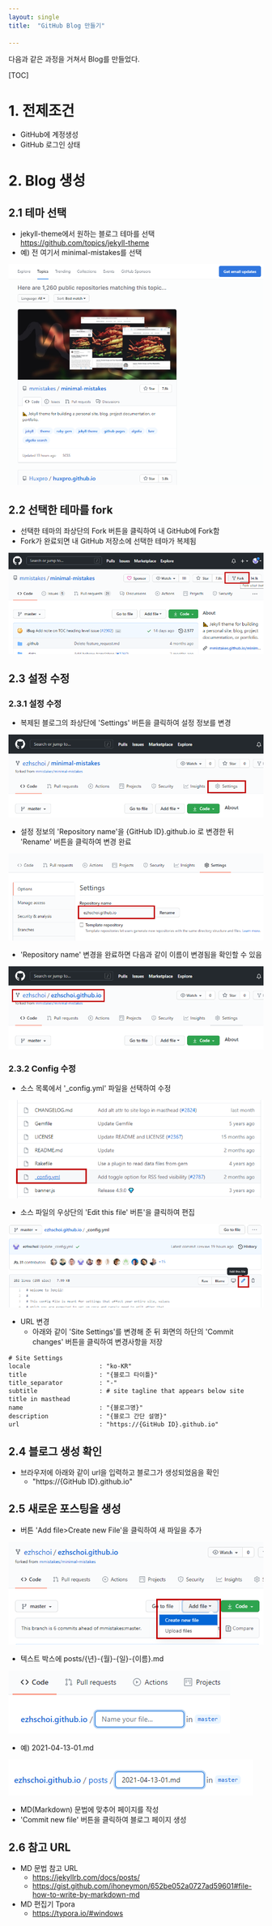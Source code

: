 ```yaml
---
layout: single
title:  "GitHub Blog 만들기"

---
```


다음과 같은 과정을 거쳐서 Blog를 만들었다.



[TOC]



# 1. 전제조건

* GitHub에 계정생성
* GitHub 로그인 상태



# 2. Blog 생성

## 2.1 테마 선택

- jekyll-theme에서 원하는 블로그 테마를 선택
  https://github.com/topics/jekyll-theme 
- 예) 전 여기서 minimal-mistakes를 선택

![image-20210412170601959](../images\2021-04-13\image-20210412170601959.png)



## 2.2 선택한 테마를 fork

- 선택한 테마의 좌상단의 Fork 버튼을 클릭하여 내 GitHub에 Fork함
- Fork가 완료되면 내 GitHub 저장소에 선택한 테마가 복제됨

![image-20210412170932475](../images\2021-04-13\image-20210412170932475.png)



## 2.3 설정 수정

### 2.3.1 설정 수정

* 복제된 블로그의 좌상단에 'Settings' 버튼을 클릭하여 설정 정보를 변경

![image-20210413110436828](../images\2021-04-13\image-20210413110436828.png)

* 설정 정보의 'Repository name'을 {GitHub ID}.github.io 로 변경한 뒤 'Rename' 버튼을 클릭하여 변경 완료

![image-20210413110452231](../images\2021-04-13\image-20210413110452231.png)

* 'Repository name' 변경을 완료하면 다음과 같이 이름이 변경됨을 확인할 수 있음

![image-20210413110910899](../images\2021-04-13\image-20210413110910899.png)



### 2.3.2 Config 수정

- 소스 목록에서 '_config.yml' 파일을 선택하여 수정

![image-20210413105504048](../images\2021-04-13\image-20210413105504048.png)

- 소스 파일의 우상단의 'Edit this file' 버튼'을 클릭하여 편집

![image-20210413111258986](../images\2021-04-13\image-20210413111258986.png)

- URL 변경
  - 아래와 같이 'Site Settings'를 변경해 준 뒤 화면의 하단의 'Commit changes' 버튼을 클릭하여 변경사항을 저장

```
# Site Settings
locale                   : "ko-KR"
title                    : "{블로그 타이틀}"
title_separator          : "-"
subtitle                 : # site tagline that appears below site title in masthead
name                     : "{블로그명}"
description              : "{블로그 간단 설명}"
url                      : "https://{GitHub ID}.github.io"
```



## 2.4 블로그 생성 확인

* 브라우저에 아래와 같이 url을 입력하고 블로그가 생성되었음을 확인
  * "https://{GitHub ID}.github.io"



## 2.5 새로운 포스팅을 생성

* 버튼 'Add file>Create new File'을 클릭하여 새 파일을 추가

![image-20210413130754796](./../images\2021-04-13\image-20210413130754796.png)

* 텍스트 박스에 posts/{년}-{월}-{일}-{이름}.md

![image-20210413130940187](../images\2021-04-13\image-20210413130940187.png)

* 예) 2021-04-13-01.md

![image-20210413131211644](../images\2021-04-13\image-20210413131211644.png)

* MD(Markdown) 문법에 맞추어 페이지를 작성
* 'Commit new file' 버튼을 클릭하여 블로그 페이지 생성



## 2.6 참고 URL

* MD 문법 참고 URL
  * https://jekyllrb.com/docs/posts/
  * https://gist.github.com/ihoneymon/652be052a0727ad59601#file-how-to-write-by-markdown-md
* MD 편집기 Tpora
  * https://typora.io/#windows

